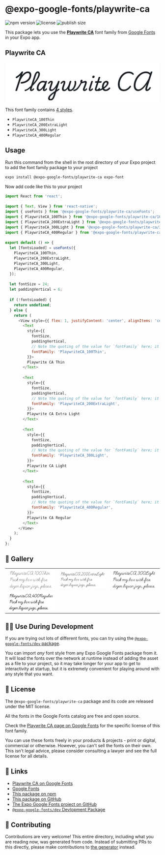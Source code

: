 # @expo-google-fonts/playwrite-ca

![npm version](https://flat.badgen.net/npm/v/@expo-google-fonts/playwrite-ca)
![license](https://flat.badgen.net/github/license/expo/google-fonts)
![publish size](https://flat.badgen.net/packagephobia/install/@expo-google-fonts/playwrite-ca)

This package lets you use the [**Playwrite CA**](https://fonts.google.com/specimen/Playwrite+CA) font family from [Google Fonts](https://fonts.google.com/) in your Expo app.

## Playwrite CA

![Playwrite CA](./font-family.png)

This font family contains [4 styles](#-gallery).

- `PlaywriteCA_100Thin`
- `PlaywriteCA_200ExtraLight`
- `PlaywriteCA_300Light`
- `PlaywriteCA_400Regular`

## Usage

Run this command from the shell in the root directory of your Expo project to add the font family package to your project
```sh
expo install @expo-google-fonts/playwrite-ca expo-font
```

Now add code like this to your project
```js
import React from 'react';

import { Text, View } from 'react-native';
import { useFonts } from '@expo-google-fonts/playwrite-ca/useFonts';
import { PlaywriteCA_100Thin } from '@expo-google-fonts/playwrite-ca/100Thin';
import { PlaywriteCA_200ExtraLight } from '@expo-google-fonts/playwrite-ca/200ExtraLight';
import { PlaywriteCA_300Light } from '@expo-google-fonts/playwrite-ca/300Light';
import { PlaywriteCA_400Regular } from '@expo-google-fonts/playwrite-ca/400Regular';

export default () => {
  let [fontsLoaded] = useFonts({
    PlaywriteCA_100Thin,
    PlaywriteCA_200ExtraLight,
    PlaywriteCA_300Light,
    PlaywriteCA_400Regular,
  });

  let fontSize = 24;
  let paddingVertical = 6;

  if (!fontsLoaded) {
    return undefined;
  } else {
    return (
      <View style={{ flex: 1, justifyContent: 'center', alignItems: 'center' }}>
        <Text
          style={{
            fontSize,
            paddingVertical,
            // Note the quoting of the value for `fontFamily` here; it expects a string!
            fontFamily: 'PlaywriteCA_100Thin',
          }}>
          Playwrite CA Thin
        </Text>

        <Text
          style={{
            fontSize,
            paddingVertical,
            // Note the quoting of the value for `fontFamily` here; it expects a string!
            fontFamily: 'PlaywriteCA_200ExtraLight',
          }}>
          Playwrite CA Extra Light
        </Text>

        <Text
          style={{
            fontSize,
            paddingVertical,
            // Note the quoting of the value for `fontFamily` here; it expects a string!
            fontFamily: 'PlaywriteCA_300Light',
          }}>
          Playwrite CA Light
        </Text>

        <Text
          style={{
            fontSize,
            paddingVertical,
            // Note the quoting of the value for `fontFamily` here; it expects a string!
            fontFamily: 'PlaywriteCA_400Regular',
          }}>
          Playwrite CA Regular
        </Text>
      </View>
    );
  }
};

```

## 🔡 Gallery


||||
|-|-|-|
|![PlaywriteCA_100Thin](./PlaywriteCA_100Thin.ttf.png)|![PlaywriteCA_200ExtraLight](./PlaywriteCA_200ExtraLight.ttf.png)|![PlaywriteCA_300Light](./PlaywriteCA_300Light.ttf.png)||
|![PlaywriteCA_400Regular](./PlaywriteCA_400Regular.ttf.png)||||


## 👩‍💻 Use During Development

If you are trying out lots of different fonts, you can try using the [`@expo-google-fonts/dev` package](https://github.com/expo/google-fonts/tree/master/font-packages/dev#readme).

You can import *any* font style from any Expo Google Fonts package from it. It will load the fonts
over the network at runtime instead of adding the asset as a file to your project, so it may take longer
for your app to get to interactivity at startup, but it is extremely convenient
for playing around with any style that you want.

## 📖 License

The `@expo-google-fonts/playwrite-ca` package and its code are released under the MIT license.

All the fonts in the Google Fonts catalog are free and open source.

Check the [Playwrite CA page on Google Fonts](https://fonts.google.com/specimen/Playwrite+CA) for the specific license of this font family.

You can use these fonts freely in your products & projects - print or digital, commercial or otherwise. However, you can't sell the fonts on their own. This isn't legal advice, please consider consulting a lawyer and see the full license for all details.

## 🔗 Links

- [Playwrite CA on Google Fonts](https://fonts.google.com/specimen/Playwrite+CA)
- [Google Fonts](https://fonts.google.com/)
- [This package on npm](https://www.npmjs.com/package/@expo-google-fonts/playwrite-ca)
- [This package on GitHub](https://github.com/expo/google-fonts/tree/master/font-packages/playwrite-ca)
- [The Expo Google Fonts project on GitHub](https://github.com/expo/google-fonts)
- [`@expo-google-fonts/dev` Devlopment Package](https://github.com/expo/google-fonts/tree/master/font-packages/dev)

## 🤝 Contributing

Contributions are very welcome! This entire directory, including what you are reading now, was generated from code. Instead of submitting PRs to this directly, please make contributions to [the generator](https://github.com/expo/google-fonts/tree/master/packages/generator) instead.
